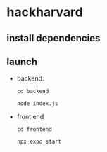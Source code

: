 # hackharvard

## install dependencies

## launch
* backend:
  ```
  cd backend
  ```
  ```
  node index.js
  ```
* front end
  ```
  cd frontend
  ```
  ```
  npx expo start
  ```
